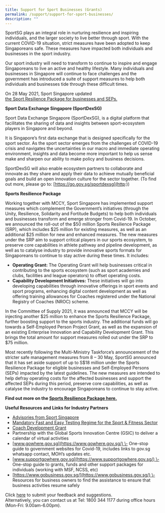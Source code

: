 ```yaml
---
title: Support for Sport Businesses (Grants)
permalink: /support/support-for-sport-businesses/
description: ""
---
```

SportSG plays an integral role in nurturing resilience and inspiring individuals, and the larger society to live better through sport. With the current COVID-19 situation, strict measures have been adopted to keep Singaporeans safe. These measures have impacted both individuals and businesses in the sport industry.

Our sport industry will need to transform to continue to inspire and engage Singaporeans to live an active and healthy lifestyle. Many individuals and businesses in Singapore will continue to face challenges and the government has introduced a suite of support measures to help both individuals and businesses tide through these difficult times.

On 28 May 2021, Sport Singapore updated <br>[the Sport Resilience Package for businesses and SEPs.](https://www.sportsingapore.gov.sg/Newsroom/Media-Releases/2021/May/SportSG-updates-Sport-Resilience-Package-for-businesses-and-SEPs)

**Sport Data Exchange Singapore (SportDexSG)**

Sport Data Exchange Singapore (SportDexSG), is a digital platform that facilitates the sharing of data and insights between sport-ecosystem players in Singapore and beyond.

It is Singapore’s first data exchange that is designed specifically for the sport sector. As the sport sector emerges from the challenges of COVID-19 crisis and navigates the uncertainties in our macro and immediate operating environment, insights and data become more important to help us sense make and sharpen our ability to make policy and business decisions.

SportDexSG will also enable ecosystem partners to collaborate and innovate as they share and apply their data to achieve mutually beneficial goals and build an open innovation culture for the sector together. (To find out more, please go to: [https://go.gov.sg/sportdexsg](http:))  

**Sports Resilience Package**

Working together with MCCY, Sport Singapore has implemented support measures which complement the Government’s initiatives (through the Unity, Resilience, Solidarity and Fortitude Budgets) to help both individuals and businesses transform and emerge stronger from Covid-19. In October, we announced the roll-out of the $50 million Sports Resilience Package (SRP), which includes $25 million for existing measures, as well as an additional $25 million for new and enhanced measures. The new measures under the SRP aim to support critical players in our sports ecosystem, to preserve core capabilities in athlete pathway and pipeline development, as well as to catalyse industry to provide innovative sports formats for Singaporeans to continue to stay active during these times. It includes:

*   **Operating Grant:** The Operating Grant will help businesses critical in contributing to the sports ecosystem (such as sport academies and clubs, facilities and league operators) to offset operating costs.
*   **Capability Development Initiatives:** These initiatives will go into developing capabilities through innovative offerings in sport events and sport programs, enhancing digital content development as well as offering training allowances for Coaches registered under the National Registry of Coaches (NROC) scheme.

In the Committee of Supply 2021, it was announced that MCCY will be injecting another $25 million to enhance the Sports Resilience Package, further boosting support to the sports industry. The additional funds will go towards a Self-Employed Person Project Grant, as well as the expansion of an existing Enterprise Innovation and Capability Development Grant. This brings the total amount for support measures rolled out under the SRP to $75 million.

Most recently following the Multi-Ministry Taskforce’s announcement of the stricter safe management measures from 8 – 30 May, SportSG announced that it has set aside support of up to S$18 million under the Sports Resilience Package for eligible businesses and Self-Employed Persons (SEPs) impacted by the latest guidelines. The new measures are intended to help defray operating costs for the affected businesses and support the affected SEPs during this period, preserve core capabilities, as well as catalyse the industry to encourage Singaporeans to continue to stay active.  
  

**Find out more on the [Sports Resilience Package here.](https://circle.myactivesg.com/industry/support/sports-resilience-package?utm_campaign=Sports%20Resilience%20Package&utm_source=sportsg-corp&utm_medium=website)**

**Useful Resources and Links for Industry Partners**
*   [Advisories from Sport Singapore](https://www.sportsingapore.gov.sg/COVID19/Safe-Management-Measures)
*   [Mandatory Fast and Easy Testing Regime for the Sport & Fitness Sector](https://www.sportsingapore.gov.sg/COVID19/Fast-and-Easy-Testing-(FET)-Regime)
*   [Coach Development Grant](https://www.sportsingapore.gov.sg/athletes-coaches/coaches-corner/funding/coach-development-grant)
*   Partnership with the Global Sports Innovation Centre (GSIC) to deliver a calendar of virtual activities
*   [www.gowhere.gov.sg](https://www.gowhere.gov.sg/) \- One-stop guide to government websites for Covid-19, includes links to gov.sg whatsapp contact, MOH’s updates etc.
*   [www.supportgowhere.gov.sg](https://www.supportgowhere.gov.sg/) \- One-stop guide to grants, funds and other support packages for individuals (working with MSF, NCSS, etc)
*   [https://www.gobusiness.gov.sg/](https://www.gobusiness.gov.sg/) \- Resources for business owners to find the assistance to ensure that business activities resume safely 

Click [here](https://members.myactivesg.com/feedback) to submit your feedback and suggestions.  
Alternatively, you can contact us at Tel: 1800 344 1177 during office hours (Mon-Fri: 9.00am-6.00pm).